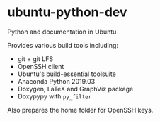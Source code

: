 # ubuntu-python-dev
Python and documentation in Ubuntu

Provides various build tools including:
* git + git LFS
* OpenSSH client
* Ubuntu's build-essential toolsuite
* Anaconda Python 2019.03
* Doxygen, LaTeX and GraphViz package
* Doxypypy with `py_filter`

Also prepares the home folder for OpenSSH keys.
